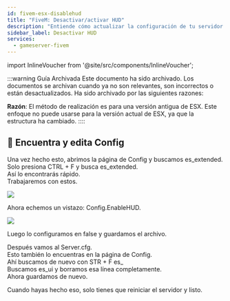 ```yaml
---
id: fivem-esx-disablehud
title: "FiveM: Desactivar/activar HUD"
description: "Entiende cómo actualizar la configuración de tu servidor ESX para mejorar la gestión del HUD y el rendimiento del servidor → Aprende más ahora"
sidebar_label: Desactivar HUD
services:
  - gameserver-fivem
---
```


import InlineVoucher from '@site/src/components/InlineVoucher';



:::warning Guía Archivada
Este documento ha sido archivado. Los documentos se archivan cuando ya no son relevantes, son incorrectos o están desactualizados. Ha sido archivado por las siguientes razones:

**Razón**: El método de realización es para una versión antigua de ESX. Este enfoque no puede usarse para la versión actual de ESX, ya que la estructura ha cambiado. 
::::



<InlineVoucher />

## 📑 Encuentra y edita Config

Una vez hecho esto, abrimos la página de Config y buscamos es_extended.  
Solo presiona CTRL + F y busca es_extended.  
Así lo encontrarás rápido.  
Trabajaremos con estos.

![](https://screensaver01.zap-hosting.com/index.php/s/FfjdwPMGYgz2k3k/preview)

Ahora echemos un vistazo: Config.EnableHUD.

![](https://screensaver01.zap-hosting.com/index.php/s/F6w582EoXgbPjeC/preview)

Luego lo configuramos en false y guardamos el archivo.

Después vamos al Server.cfg.  
Esto también lo encuentras en la página de Config.  
Ahí buscamos de nuevo con STR + F es_  
Buscamos es_ui y borramos esa línea completamente.  
Ahora guardamos de nuevo.

Cuando hayas hecho eso, solo tienes que reiniciar el servidor y listo.

<InlineVoucher />